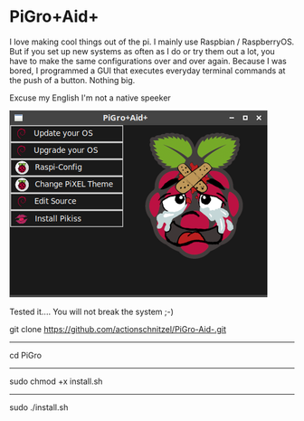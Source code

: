 # PiGro+Aid+

I love making cool things out of the pi. I mainly use Raspbian / RaspberryOS. But if you set up new systems as often as I do or try them out a lot, you have to make the same configurations over and over again. Because I was bored, I programmed a GUI that executes everyday terminal commands at the push of a button. Nothing big.

Excuse my English
I'm not a native speeker



![GUI](https://github.com/actionschnitzel/PiGro-Aid-/blob/main/GUI.png?raw=true)





Tested it.... You will not break the system ;-)

git clone https://github.com/actionschnitzel/PiGro-Aid-.git
***
cd PiGro
***
sudo chmod +x install.sh
***
sudo ./install.sh
